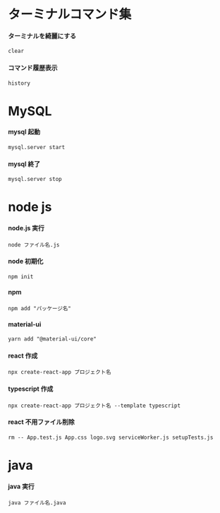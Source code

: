 # ターミナルコマンド集

#### ターミナルを綺麗にする

```
clear
```

#### コマンド履歴表示

```
history
```

# MySQL

#### mysql 起動

```
mysql.server start
```

#### mysql 終了

```
mysql.server stop
```

# node js

#### node.js 実行

```
node ファイル名.js
```

#### node 初期化

```
npm init
```

#### npm

```
npm add "パッケージ名"
```

#### material-ui
```
yarn add "@material-ui/core"
```

#### react 作成

```
npx create-react-app プロジェクト名
```

#### typescript 作成

```
npx create-react-app プロジェクト名 --template typescript
```

#### react 不用ファイル削除

```
rm -- App.test.js App.css logo.svg serviceWorker.js setupTests.js
```

# java

#### java 実行

```
java ファイル名.java
```
